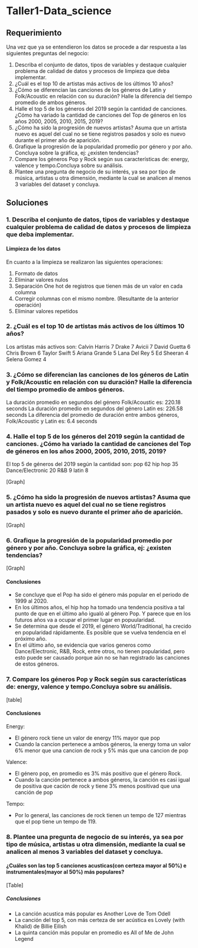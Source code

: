 # Taller1-Data_science

## Requerimiento

Una vez que ya se entendieron los datos se procede a dar respuesta a las siguientes preguntas del negocio:
1. Describa el conjunto de datos, tipos de variables y destaque cualquier problema de calidad de datos y procesos de limpieza que deba implementar.
2. ¿Cuál es el top 10 de artistas más activos de los últimos 10 años?
3. ¿Cómo se diferencian las canciones de los géneros de Latin y Folk/Acoustic en relación con su duración? Halle la diferencia del tiempo promedio de ambos géneros.
4. Halle el top 5 de los géneros del 2019 según la cantidad de canciones. ¿Cómo ha variado la cantidad de canciones del Top de géneros en los años 2000, 2005, 2010, 2015, 2019? 
5. ¿Cómo ha sido la progresión de nuevos artistas? Asuma que un artista nuevo es aquel del cual no se tiene registros pasados y solo es nuevo durante el primer año de aparición.
6. Grafique la progresión de la popularidad promedio por género y por año. Concluya sobre la gráfica, ej: ¿existen tendencias?
7. Compare los géneros Pop y Rock según sus características de: energy, valence y tempo.Concluya sobre su análisis.
8. Plantee una pregunta de negocio de su interés, ya sea por tipo de música, artistas u otra dimensión, mediante la cual se analicen al menos 3 variables del dataset y concluya.


## Soluciones

### 1. Describa el conjunto de datos, tipos de variables y destaque cualquier problema de calidad de datos y procesos de limpieza que deba implementar.

#### Limpieza de los datos
En cuanto a la limpieza se realizaron las siguientes operaciones:
1. Formato de datos
2. Eliminar valores nulos
3. Separación One hot de registros que tienen más de un valor en cada columna
4. Corregir columnas con el mismo nombre. (Resultante de la anterior operación)
5. Eliminar valores repetidos

### 2. ¿Cuál es el top 10 de artistas más activos de los últimos 10 años?

Los artistas más activos son:
Calvin Harris    7
Drake            7
Avicii           7
David Guetta     6
Chris Brown      6
Taylor Swift     5
Ariana Grande    5
Lana Del Rey     5
Ed Sheeran       4
Selena Gomez     4

### 3. ¿Cómo se diferencian las canciones de los géneros de Latin y Folk/Acoustic en relación con su duración? Halle la diferencia del tiempo promedio de ambos géneros.

La duración promedio en segundos del género Folk/Acoustic es: 220.18 seconds
La duración promedio en segundos del género Latin es:  226.58 seconds
La diferencia del promedio de duración entre ambos géneros, Folk/Acoustic y Latin es:  6.4 seconds

### 4. Halle el top 5 de los géneros del 2019 según la cantidad de canciones. ¿Cómo ha variado la cantidad de canciones del Top de géneros en los años 2000, 2005, 2010, 2015, 2019? 
 El top 5 de géneros del 2019 según la cantidad son:
 pop                 62
hip hop             35
Dance/Electronic    20
R&B                  9
latin                8

[Graph]
### 5. ¿Cómo ha sido la progresión de nuevos artistas? Asuma que un artista nuevo es aquel del cual no se tiene registros pasados y solo es nuevo durante el primer año de aparición.

[Graph]
### 6. Grafique la progresión de la popularidad promedio por género y por año. Concluya sobre la gráfica, ej: ¿existen tendencias?

[Graph]
#### Conclusiones

* Se concluye que el Pop ha sido el género más popular en el periodo de 1999 al 2020.
* En los últimos años, el hip hop ha tomado una tendencia positiva a tal punto de que en el último año igualó al género Pop. Y parece que en los futuros años va a ocupar el primer lugar en popuularidad.
* Se determina que desde el 2019, el género World/Traditional, ha crecido en popularidad rápidamente. Es posible que se vuelva tendencia en el próximo año.
* En el último año, se evidencia que varios generos como Dance/Electronic, R&B, Rock, entre otros, no tienen popularidad, pero esto puede ser causado porque aún no se han registrado las canciones de estos géneros.

### 7. Compare los géneros Pop y Rock según sus características de: energy, valence y tempo.Concluya sobre su análisis.

[table]

#### Conclusiones

Energy: 
* El género rock tiene un valor de energy 11% mayor que pop
* Cuando la cancion pertenece a ambos géneros, la energy toma un valor 6% menor que una cancion de rock y 5% más que una cancion de pop

Valence: 
* El género pop, en promedio es 3% más positivo que el género Rock.
* Cuando la canción pertenece a ambos géneros, la canción es casi igual de positiva que cación de rock y tiene 3% menos positivad que una canción de pop

Tempo:
* Por lo general, las canciones de rock tienen un tempo de 127 mientras que el pop tiene un tempo de 119. 

### 8. Plantee una pregunta de negocio de su interés, ya sea por tipo de música, artistas u otra dimensión, mediante la cual se analicen al menos 3 variables del dataset y concluya.

#### ¿Cuáles son las top 5 canciones acusticas(con certeza mayor al 50%) e instrumentales(mayor al 50%) más populares?
[Table]

##### Conclusiones

* La canción acustica más popular es Another Love de Tom Odell
* La canción del top 5, con más certeza de ser acústica es Lovely (with Khalid) de	Billie Eilish
* La quinta canción más popular en promedio es All of Me de John Legend

